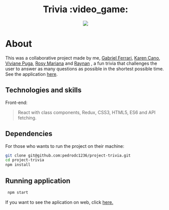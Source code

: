 <h1 align="center">Trivia :video_game:</h1>

<p align="center">
  <img src="./public/gif1.gif" />
</p>

# About
This was a collaborative project made by me, [Gabriel Ferrari](), [Karen Cano](), [Viviane Puga](), [Rosy Mariana]() and [Raynan]() , a fun trivia that challenges the user to answer as many questions as possible in the shortest possible time. See the application [here](https://triviafdm.netlify.app/).

## Technologies and skills

Front-end:
>  React with class components, Redux, CSS3, HTML5, ES6 and API fetching.


## Dependencies

For those who wants to run the project on their machine:
```bash
git clone git@github.com:pedrodc1236/project-trivia.git
cd project-trivia
npm install
``` 
## Running application
```bash
 npm start
 ``` 

 If you want to see the aplication on web, click [here.]()
